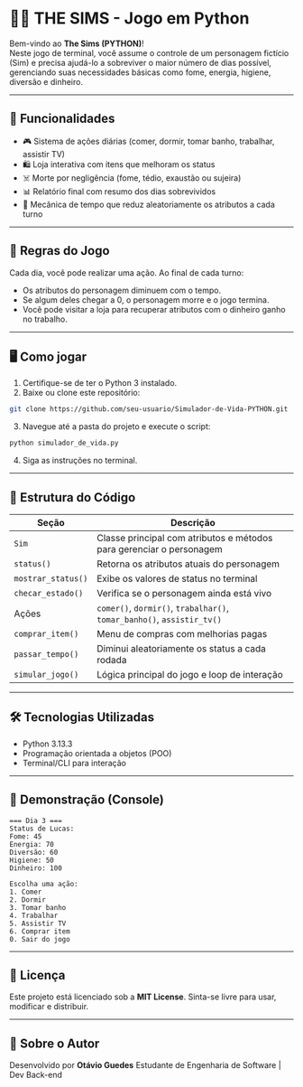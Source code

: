 # 🧍‍♂️ THE SIMS - Jogo em Python

Bem-vindo ao **The Sims (PYTHON)**!  
Neste jogo de terminal, você assume o controle de um personagem fictício (Sim) e precisa ajudá-lo a sobreviver o maior número de dias possível, gerenciando suas necessidades básicas como fome, energia, higiene, diversão e dinheiro.  

---

## 📌 Funcionalidades

- 🎮 Sistema de ações diárias (comer, dormir, tomar banho, trabalhar, assistir TV)  
- 🛍️ Loja interativa com itens que melhoram os status  
- ☠️ Morte por negligência (fome, tédio, exaustão ou sujeira)  
- 📊 Relatório final com resumo dos dias sobrevividos  
- 🎲 Mecânica de tempo que reduz aleatoriamente os atributos a cada turno  

---

## 🧠 Regras do Jogo

Cada dia, você pode realizar uma ação. Ao final de cada turno:  
- Os atributos do personagem diminuem com o tempo.  
- Se algum deles chegar a 0, o personagem morre e o jogo termina.  
- Você pode visitar a loja para recuperar atributos com o dinheiro ganho no trabalho.  

---

## 🖥️ Como jogar

1. Certifique-se de ter o Python 3 instalado.  
2. Baixe ou clone este repositório:  
```bash
git clone https://github.com/seu-usuario/Simulador-de-Vida-PYTHON.git
````

3. Navegue até a pasta do projeto e execute o script:

```bash
python simulador_de_vida.py
```

4. Siga as instruções no terminal.

---

## 📂 Estrutura do Código

| Seção              | Descrição                                                              |
| ------------------ | ---------------------------------------------------------------------- |
| `Sim`              | Classe principal com atributos e métodos para gerenciar o personagem   |
| `status()`         | Retorna os atributos atuais do personagem                              |
| `mostrar_status()` | Exibe os valores de status no terminal                                 |
| `checar_estado()`  | Verifica se o personagem ainda está vivo                               |
| Ações              | `comer()`, `dormir()`, `trabalhar()`, `tomar_banho()`, `assistir_tv()` |
| `comprar_item()`   | Menu de compras com melhorias pagas                                    |
| `passar_tempo()`   | Diminui aleatoriamente os status a cada rodada                         |
| `simular_jogo()`   | Lógica principal do jogo e loop de interação                           |

---

## 🛠️ Tecnologias Utilizadas

* Python 3.13.3
* Programação orientada a objetos (POO)
* Terminal/CLI para interação

---

## 📸 Demonstração (Console)

```
=== Dia 3 ===
Status de Lucas:
Fome: 45
Energia: 70
Diversão: 60
Higiene: 50
Dinheiro: 100

Escolha uma ação:
1. Comer
2. Dormir
3. Tomar banho
4. Trabalhar
5. Assistir TV
6. Comprar item
0. Sair do jogo
```

---

## 📄 Licença

Este projeto está licenciado sob a **MIT License**.
Sinta-se livre para usar, modificar e distribuir.

---

## 🙋 Sobre o Autor

Desenvolvido por **Otávio Guedes**
Estudante de Engenharia de Software | Dev Back-end
